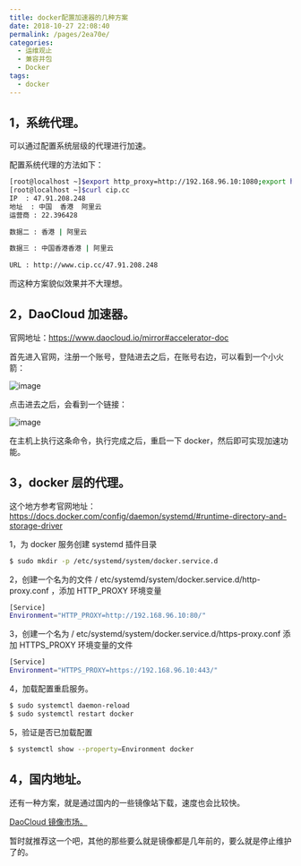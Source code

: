 ```yaml
---
title: docker配置加速器的几种方案
date: 2018-10-27 22:08:40
permalink: /pages/2ea70e/
categories:
  - 运维观止
  - 兼容并包
  - Docker
tags:
  - docker
---
```


## 1，系统代理。



可以通过配置系统层级的代理进行加速。



配置系统代理的方法如下：



```sh
[root@localhost ~]$export http_proxy=http://192.168.96.10:1080;export https_proxy=http://192.168.96.10:1080;
[root@localhost ~]$curl cip.cc
IP	: 47.91.208.248
地址	: 中国  香港  阿里云
运营商	: 22.396428
 
数据二	: 香港 | 阿里云
 
数据三	: 中国香港香港 | 阿里云
 
URL	: http://www.cip.cc/47.91.208.248
```



而这种方案貌似效果并不大理想。



## 2，DaoCloud 加速器。



官网地址：https://www.daocloud.io/mirror#accelerator-doc



首先进入官网，注册一个账号，登陆进去之后，在账号右边，可以看到一个小火箭：





![image](https://tvax4.sinaimg.cn/large/008k1Yt0ly1grzhx8lo9ij60k105w77k02.jpg)





点击进去之后，会看到一个链接：





![image](https://tva1.sinaimg.cn/large/008k1Yt0ly1grzhxdrx5zj313o0l0qia.jpg)





在主机上执行这条命令，执行完成之后，重启一下 docker，然后即可实现加速功能。



## 3，docker 层的代理。



这个地方参考官网地址：https://docs.docker.com/config/daemon/systemd/#runtime-directory-and-storage-driver



1，为 docker 服务创建 systemd 插件目录



```sh
$ sudo mkdir -p /etc/systemd/system/docker.service.d
```



2，创建一个名为的文件 / etc/systemd/system/docker.service.d/http-proxy.conf ，添加 HTTP_PROXY 环境变量



```sh
[Service]
Environment="HTTP_PROXY=http://192.168.96.10:80/"
```



3，创建一个名为 / etc/systemd/system/docker.service.d/https-proxy.conf 添加 HTTPS_PROXY 环境变量的文件



```sh
[Service]
Environment="HTTPS_PROXY=https://192.168.96.10:443/"
```



4，加载配置重启服务。



```sh
$ sudo systemctl daemon-reload
$ sudo systemctl restart docker
```



5，验证是否已加载配置



```sh
$ systemctl show --property=Environment docker
```



## 4，国内地址。



还有一种方案，就是通过国内的一些镜像站下载，速度也会比较快。



[DaoCloud 镜像市场。](https://hub.daocloud.io/)



暂时就推荐这一个吧，其他的那些要么就是镜像都是几年前的，要么就是停止维护了的。
